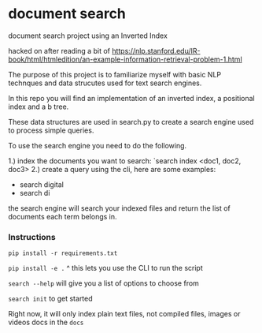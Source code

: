 # document search
document search project using an Inverted Index

hacked on after reading a bit of https://nlp.stanford.edu/IR-book/html/htmledition/an-example-information-retrieval-problem-1.html

The purpose of this project is to familiarize myself with basic NLP technques and data strucutes used for text search engines.

In this repo you will find an implementation of an inverted index, a positional index and a b tree.

These data structures are used in search.py to create a search engine used to process simple queries.

To use the search engine you need to do the following.

1.) index the documents you want to search: `search index <doc1, doc2, doc3>
2.) create a query using the cli, here are some examples:
* search digital
* search di

the search engine will search your indexed files and return the list of documents each term belongs in.


### Instructions
`pip install -r requirements.txt`

`pip install -e .`
^ this lets you use the CLI to run the script

`search --help` will give you a list of options to choose from

`search init` to get started

Right now, it will only index plain text files, not compiled files, images or videos docs in the `docs`

